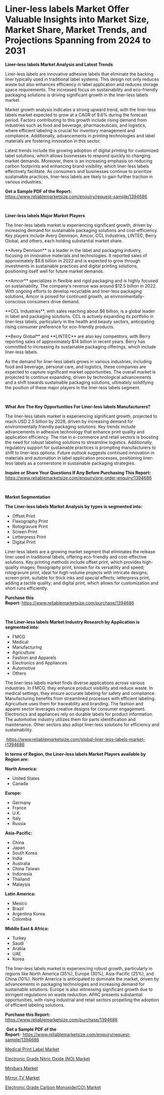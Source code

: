 <p><h1>Liner-less labels Market Offer Valuable Insights into Market Size, Market Share, Market Trends, and Projections Spanning from 2024 to 2031</h1></p><p><strong>Liner-less labels Market Analysis and Latest Trends</strong></p>
<p><p>Liner-less labels are innovative adhesive labels that eliminate the backing liner typically used in traditional label systems. This design not only reduces waste but also enhances efficiency in label application and reduces storage space requirements. The increased focus on sustainability and eco-friendly packaging solutions is driving significant growth in the liner-less labels market.</p><p>Market growth analysis indicates a strong upward trend, with the liner-less labels market expected to grow at a CAGR of 9.6% during the forecast period. Factors contributing to this growth include rising demand from industries such as food and beverage, pharmaceuticals, and logistics, where efficient labeling is crucial for inventory management and compliance. Additionally, advancements in printing technologies and label materials are fostering innovation in this sector.</p><p>Latest trends include the growing adoption of digital printing for customized label solutions, which allows businesses to respond quickly to changing market demands. Moreover, there is an increasing emphasis on reducing carbon footprints and enhancing brand visibility, which liner-less labels effectively facilitate. As consumers and businesses continue to prioritize sustainable practices, liner-less labels are likely to gain further traction in various industries.</p></p>
<p><strong>Get a Sample PDF of the Report:&nbsp;</strong> <a href="https://www.reliablemarketsize.com/enquiry/request-sample/1394686">https://www.reliablemarketsize.com/enquiry/request-sample/1394686</a></p>
<p>&nbsp;</p>
<p><strong>Liner-less labels Major Market Players</strong></p>
<p><p>The liner-less labels market is experiencing significant growth, driven by increasing demand for sustainable packaging solutions and cost-efficiency. Key players include Avery Dennison, Amcor, CCL Industries, LINTEC, Berry Global, and others, each holding substantial market share.</p><p>**Avery Dennison** is a leader in the label and packaging industry, focusing on innovative materials and technologies. It reported sales of approximately $8.6 billion in 2022 and is expected to grow through investments in sustainable practices and digital printing solutions, positioning itself well for future market demands.</p><p>**Amcor** specializes in flexible and rigid packaging and is highly focused on sustainability. The company's revenue was around $12.5 billion in 2022. With ongoing efforts to develop recyclable and liner-less packaging solutions, Amcor is poised for continued growth, as environmentally-conscious consumers drive demand.</p><p>**CCL Industries**, with sales reaching about $6 billion, is a global leader in label and packaging solutions. CCL is actively expanding its portfolio in liner-less labels, particularly in the health and beauty sectors, anticipating rising consumer preference for eco-friendly products.</p><p>**Berry Global** and **LINTEC** are also key competitors, with Berry reporting sales of approximately $14 billion in recent years. Berry has committed to increasing its sustainable packaging offerings, which include liner-less labels.</p><p>As the demand for liner-less labels grows in various industries, including food and beverage, personal care, and logistics, these companies are expected to capture significant market opportunities. The overall market is projected to continue expanding, driven by technological advancements and a shift towards sustainable packaging solutions, ultimately solidifying the position of these major players in the liner-less labels segment.</p></p>
<p>&nbsp;</p>
<p><strong>What Are The Key Opportunities For Liner-less labels Manufacturers?</strong></p>
<p><p>The liner-less labels market is experiencing significant growth, projected to reach USD 2.5 billion by 2028, driven by increasing demand for environmentally friendly packaging solutions. Key trends include advancements in adhesive technology that enhance print quality and application efficiency. The rise in e-commerce and retail sectors is boosting the need for robust labeling solutions to streamline logistics. Additionally, regulatory support for sustainable practices is prompting manufacturers to shift to liner-less options. Future outlook suggests continued innovation in materials and automation in label application processes, positioning liner-less labels as a cornerstone in sustainable packaging strategies.</p></p>
<p><strong>Inquire or Share Your Questions If Any Before Purchasing This Report:</strong> <a href="https://www.reliablemarketsize.com/enquiry/pre-order-enquiry/1394686">https://www.reliablemarketsize.com/enquiry/pre-order-enquiry/1394686</a></p>
<p>&nbsp;</p>
<p><strong>Market Segmentation</strong></p>
<p><strong>The Liner-less labels Market Analysis by types is segmented into:</strong></p>
<p><ul><li>Offset Print</li><li>Flexography Print</li><li>Rotogravure Print</li><li>Screen Print</li><li>Letterpress Print</li><li>Digital Print</li></ul></p>
<p><p>Liner-less labels are a growing market segment that eliminates the release liner used in traditional labels, offering eco-friendly and cost-effective solutions. Key printing methods include offset print, which provides high-quality images; flexography print, known for its versatility and speed; rotogravure print, ideal for high-volume projects with intricate designs; screen print, suitable for thick inks and special effects; letterpress print, adding a tactile quality; and digital print, which allows for customization and short runs efficiently.</p></p>
<p><strong>Purchase this Report:&nbsp;</strong><a href="https://www.reliablemarketsize.com/purchase/1394686">https://www.reliablemarketsize.com/purchase/1394686</a></p>
<p>&nbsp;</p>
<p><strong>The Liner-less labels Market Industry Research by Application is segmented into:</strong></p>
<p><ul><li>FMCG</li><li>Medical</li><li>Manufacturing</li><li>Agriculture</li><li>Fashion and Apparels</li><li>Electronics and Appliances</li><li>Automotive</li><li>Others</li></ul></p>
<p><p>The liner-less labels market finds diverse applications across various industries. In FMCG, they enhance product visibility and reduce waste. In medical settings, they ensure accurate labeling for safety and compliance. Manufacturing benefits from streamlined processes with efficient labeling. Agriculture uses them for traceability and branding. The fashion and apparel sector leverages creative designs for consumer engagement. Electronics and appliances rely on durable labels for product information. The automotive industry utilizes them for parts identification and maintenance. Other sectors also adopt liner-less solutions for efficiency and sustainability.</p></p>
<p><a href="https://www.reliablemarketsize.com/global-liner-less-labels-market-r1394686">&nbsp;https://www.reliablemarketsize.com/global-liner-less-labels-market-r1394686</a></p>
<p><strong>In terms of Region, the Liner-less labels Market Players available by Region are:</strong></p>
<p>
    <p> <strong> North America: </strong>
        <ul>
            <li>United States</li>
            <li>Canada</li>
        </ul>
        </p> 
    <p> <strong> Europe: </strong>
        <ul>
            <li>Germany</li>
            <li>France</li>
            <li>U.K.</li>
            <li>Italy</li>
            <li>Russia</li>
        </ul>
        </p> 
    <p> <strong> Asia-Pacific: </strong>
        <ul>
            <li>China</li>
            <li>Japan</li>
            <li>South Korea</li>
            <li>India</li>
            <li>Australia</li>
            <li>China Taiwan</li>
            <li>Indonesia</li>
            <li>Thailand</li>
            <li>Malaysia</li>
        </ul>
        </p> 
    <p> <strong> Latin America: </strong>
        <ul>
            <li>Mexico</li>
            <li>Brazil</li>
            <li>Argentina Korea</li>
            <li>Colombia</li>
        </ul>
        </p> 
    <p> <strong> Middle East & Africa: </strong>
        <ul>
            <li>Turkey</li>
            <li>Saudi</li>
            <li>Arabia</li>
            <li>UAE</li>
            <li>Korea</li>
        </ul>
    </p>
    </p>
<p><p>The liner-less labels market is experiencing robust growth, particularly in regions like North America (35%), Europe (30%), Asia-Pacific (25%), and China (10%). North America is anticipated to dominate the market, driven by advancements in packaging technologies and increasing demand for sustainable solutions. Europe is also witnessing significant growth due to stringent regulations on waste reduction. APAC presents substantial opportunities, with rising industrial and retail sectors propelling the adoption of efficient labeling solutions.</p></p>
<p><strong>Purchase this Report: </strong><a href="https://www.reliablemarketsize.com/purchase/1394686">https://www.reliablemarketsize.com/purchase/1394686</a></p>
<p>&nbsp;<strong>Get a Sample PDF of the Report:&nbsp;&nbsp;</strong><a href="https://www.reliablemarketsize.com/enquiry/request-sample/1394686">https://www.reliablemarketsize.com/enquiry/request-sample/1394686</a></p>
<p><strong></strong></p>
<p><p><a href="https://github.com/NorbertYates/Market-Research-Report-List-7/blob/main/medical-print-label-market.md">Medical Print Label Market</a></p><p><a href="https://issuu.com/reportprime-2/docs/electronic-grade-nitric-oxide-no-ma_c7f80cbd6ad526">Electronic Grade Nitric Oxide (NO) Market</a></p><p><a href="https://www.linkedin.com/pulse/minibars-market-trends-analysis-opportunities-challenges-future-tgbdf?trackingId=eAj76GFbTHqGH33U7RyZEQ%3D%3D">Minibars Market</a></p><p><a href="https://www.linkedin.com/pulse/mirror-tv-market-size-share-trends-analysis-report-product-wiredwireless-dpwvf?trackingId=n0Q77Gf2TROzSz4rqvngVQ%3D%3D">Mirror TV Market</a></p><p><a href="https://issuu.com/reportprime-2/docs/electronic-grade-carbon-monoxideco-_c2a4ab5a001dd9">Electronic Grade Carbon Monoxide(CO) Market</a></p></p>